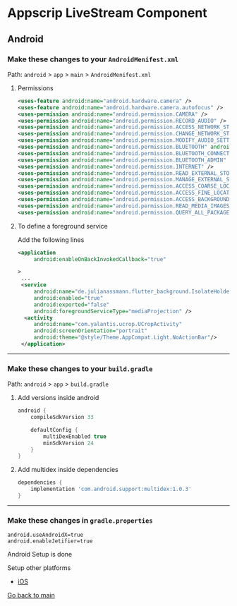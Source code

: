 # Appscrip LiveStream Component

## Android

### Make these changes to your `AndroidMenifest.xml`

Path: `android` > `app` > `main` > `AndroidMenifest.xml`

1. Permissions

   ```xml
   <uses-feature android:name="android.hardware.camera" />
   <uses-feature android:name="android.hardware.camera.autofocus" />
   <uses-permission android:name="android.permission.CAMERA" />
   <uses-permission android:name="android.permission.RECORD_AUDIO" />
   <uses-permission android:name="android.permission.ACCESS_NETWORK_STATE" />
   <uses-permission android:name="android.permission.CHANGE_NETWORK_STATE" />
   <uses-permission android:name="android.permission.MODIFY_AUDIO_SETTINGS" />
   <uses-permission android:name="android.permission.BLUETOOTH" android:maxSdkVersion="30" />
   <uses-permission android:name="android.permission.BLUETOOTH_CONNECT" />
   <uses-permission android:name="android.permission.BLUETOOTH_ADMIN" android:maxSdkVersion="30" />
   <uses-permission android:name="android.permission.INTERNET" />
   <uses-permission android:name="android.permission.READ_EXTERNAL_STORAGE"/>
   <uses-permission android:name="android.permission.MANAGE_EXTERNAL_STORAGE"/>
   <uses-permission android:name="android.permission.ACCESS_COARSE_LOCATION"/>
   <uses-permission android:name="android.permission.ACCESS_FINE_LOCATION"/>
   <uses-permission android:name="android.permission.ACCESS_BACKGROUND_LOCATION"/>
   <uses-permission android:name="android.permission.READ_MEDIA_IMAGES"/>
   <uses-permission android:name="android.permission.QUERY_ALL_PACKAGES"/>
   ```

1. To define a foreground service

   Add the following lines

   ```xml
   <application
        android:enableOnBackInvokedCallback="true"

   >
    ...
    <service
        android:name="de.julianassmann.flutter_background.IsolateHolderService"
        android:enabled="true"
        android:exported="false"
        android:foregroundServiceType="mediaProjection" />
     <activity
        android:name="com.yalantis.ucrop.UCropActivity"
        android:screenOrientation="portrait"
        android:theme="@style/Theme.AppCompat.Light.NoActionBar"/>
    </application>
   ```

---

### Make these changes to your `build.gradle`

Path: `android` > `app` > `build.gradle`

1. Add versions inside android

   ```gradle
   android {
       compileSdkVersion 33

       defaultConfig {
           multiDexEnabled true
           minSdkVersion 24
       }
   }
   ```

2. Add multidex inside dependencies

   ```gradle
   dependencies {
       implementation 'com.android.support:multidex:1.0.3'
   }
   ```

---

### Make these changes in `gradle.properties`

```properties
android.useAndroidX=true
android.enableJetifier=true
```

Android Setup is done

Setup other platforms

- [iOS](./README_ios.md)
<!-- - [Web](./README_web.md) -->

[Go back to main](./README.md)
